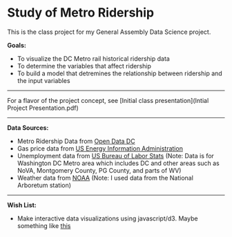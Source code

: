 # Study of Metro Ridership
This is the class project for my General Assembly Data Science project.

**Goals:** 
* To visualize the DC Metro rail historical ridership data
* To determine the variables that affect ridership
* To build a model that detremines the relationship between ridership and the input variables

------------------
For a flavor of the project concept, see [Initial class presentation](Intial Project Presentation.pdf)

------------------
**Data Sources:**
* Metro Ridership Data from [Open Data DC](http://www.opendatadc.org/dataset/wmata-metrorail-ridership-by-date)
* Gas price data from [US Energy Information Administration](http://www.eia.gov/dnav/pet/pet_pri_gnd_dcus_r1z_m.htm)
* Unemployment data from [US Bureau of Labor Stats](http://www.bls.gov/eag/eag.dc_washington_md.htm)
(Note: Data is for Washington DC Metro area which includes DC and other areas such as NoVA, Montgomery County, PG County, and parts of WV)
* Weather data from [NOAA](http://www.ncdc.noaa.gov/cdo-web/datatools)
(Note: I used data from the National Arboretum station)

------------------
**Wish List:**
* Make interactive data visualizations using javascript/d3. Maybe something like [this](http://mbtaviz.github.io/)
